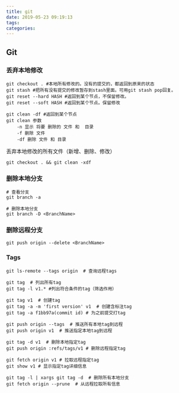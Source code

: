 ```yaml
---
title: git
date: 2019-05-23 09:19:13
tags:
categories:
---
```


## Git

### 丢弃本地修改

```git
git checkout . #本地所有修改的。没有的提交的，都返回到原来的状态
git stash #把所有没有提交的修改暂存到stash里面。可用git stash pop回复。
git reset --hard HASH #返回到某个节点，不保留修改。
git reset --soft HASH #返回到某个节点。保留修改

git clean -df #返回到某个节点
git clean 参数
    -n 显示 将要 删除的 文件 和  目录
    -f 删除 文件
    -df 删除 文件 和 目录

```

丢弃本地修改的所有文件（新增、删除、修改）

`git checkout . && git clean -xdf`

### 删除本地分支

```git
# 查看分支
git branch -a

# 删除本地分支
git branch -D <BranchName>

```

### 删除远程分支

```git
git push origin --delete <BranchName> 
```

### Tags

```git
git ls-remote --tags origin  # 查询远程tags

git tag  # 列出所有tag
git tag -l v1.* #列出符合条件的tag（筛选作用）

git tag v1  # 创建tag
git tag -a -m 'first version' v1  # 创建含标注tag
git tag -a f1bb97a(commit id) # 为之前提交打tag

git push origin --tags  # 推送所有本地tag到远程
git push origin v1  # 推送指定本地tag到远程

git tag -d v1  # 删除本地指定tag
git push origin :refs/tags/v1 # 删除远程指定tag

git fetch origin v1 # 拉取远程指定tag
git show v1 # 显示指定tag详细信息

git tag -l | xargs git tag -d  # 删除所有本地分支
git fetch origin --prune  # 从远程拉取所有信息


```
